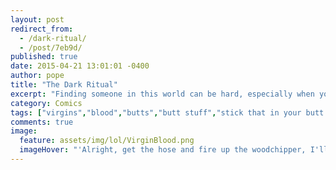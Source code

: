 ```yaml
---
layout: post
redirect_from: 
  - /dark-ritual/
  - /post/7eb9d/
published: true
date: 2015-04-21 13:01:01 -0400
author: pope
title: "The Dark Ritual"
excerpt: "Finding someone in this world can be hard, especially when you have such high standards."
category: Comics
tags: ["virgins","blood","butts","butt stuff","stick that in your butt and squeeze it","Dark Eldritch Magicks","Craigslist","buttpirates"]
comments: true 
image:
  feature: assets/img/lol/VirginBlood.png
  imageHover: "'Alright, get the hose and fire up the woodchipper, I'll hop back on Craigslist. Fifth time's the charm, right?'"
---
```


